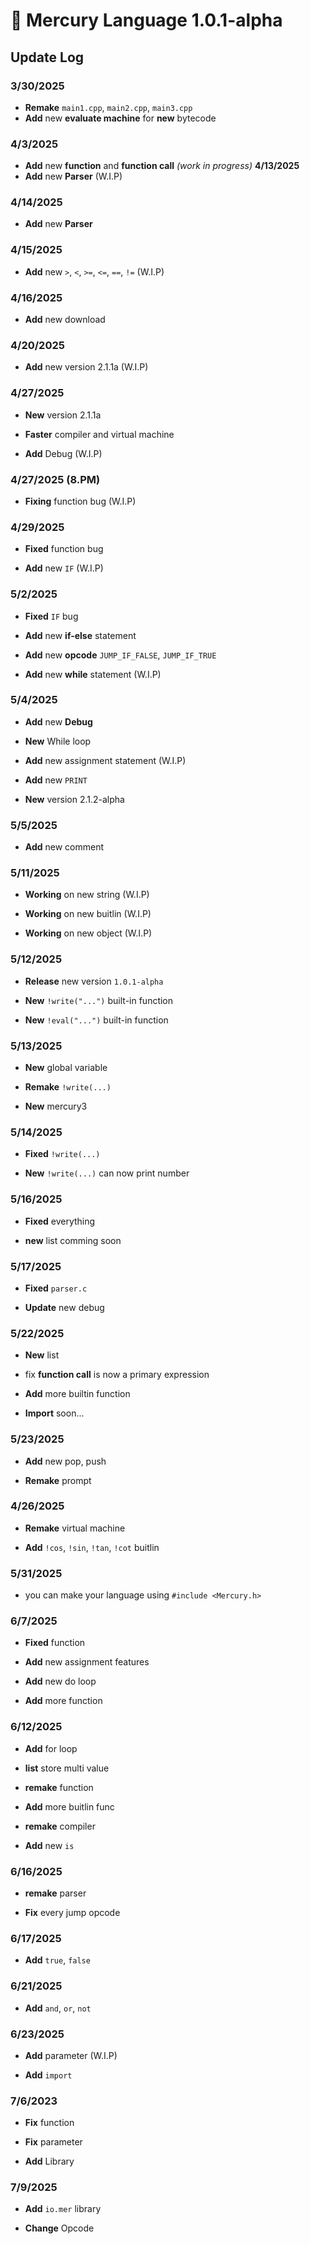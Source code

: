 # **📜 Mercury Language 1.0.1-alpha**

## Update Log

### 3/30/2025

- **Remake** `main1.cpp`, `main2.cpp`, `main3.cpp`
- **Add** new **evaluate machine** for **new** bytecode

### 4/3/2025

- **Add** new **function** and **function call** _(work in progress)_
  **4/13/2025**
- **Add** new **Parser** (W.I.P)

### 4/14/2025

- **Add** new **Parser**

### 4/15/2025

- **Add** new ``>``, ``<``, ``>=``, ``<=``, ``==``, ``!=`` (W.I.P)

### 4/16/2025

- **Add** new download

### 4/20/2025

- **Add** new version 2.1.1a (W.I.P)

### 4/27/2025

- **New** version 2.1.1a

- **Faster** compiler and virtual machine

- **Add** Debug (W.I.P)

### 4/27/2025 (8.PM)

- **Fixing** function bug (W.I.P)

### 4/29/2025

- **Fixed** function bug

- **Add** new ```IF``` (W.I.P)

### 5/2/2025

- **Fixed** ```IF``` bug

- **Add** new **if-else** statement
 
- **Add** new **opcode** ```JUMP_IF_FALSE```, ```JUMP_IF_TRUE```

- **Add** new **while** statement (W.I.P)

### 5/4/2025

- **Add** new **Debug**

- **New** While loop

- **Add** new assignment statement (W.I.P)

- **Add** new ```PRINT```

- **New** version 2.1.2-alpha

### 5/5/2025

- **Add** new comment

### 5/11/2025

- **Working** on new string (W.I.P)

- **Working** on new buitlin (W.I.P)

- **Working** on new object (W.I.P)

### 5/12/2025

- **Release** new version ```1.0.1-alpha```

- **New** ```!write("...")``` built-in function

- **New** ```!eval("...")``` built-in function


### 5/13/2025

- **New** global variable

- **Remake** ```!write(...)```

- **New** mercury3

### 5/14/2025

- **Fixed** ```!write(...)```

- **New** ```!write(...)``` can now print number

### 5/16/2025

- **Fixed** everything

- **new** list comming soon

### 5/17/2025

- **Fixed** ```parser.c```

- **Update** new debug

### 5/22/2025

- **New** list

- fix **function call** is now a primary expression

- **Add** more builtin function

- **Import** soon...

### 5/23/2025

- **Add** new pop, push

- **Remake** prompt

### 4/26/2025

- **Remake** virtual machine

- **Add** ```!cos```, ```!sin```, ```!tan```, ```!cot``` buitlin

### 5/31/2025

- you can make your language using ```#include <Mercury.h>```

### 6/7/2025

- **Fixed** function

- **Add** new assignment features

- **Add** new do loop

- **Add** more function

### 6/12/2025

- **Add** for loop

- **list** store multi value

- **remake** function

- **Add** more buitlin func

- **remake** compiler

- **Add** new ```is```

### 6/16/2025

- **remake** parser

- **Fix** every jump opcode

### 6/17/2025

- **Add** ```true```, ```false```

### 6/21/2025

- **Add** ```and```, ```or```, ```not```

### 6/23/2025

- **Add** parameter (W.I.P)

- **Add** ```import```

### 7/6/2023

- **Fix** function

- **Fix** parameter

- **Add** Library

### 7/9/2025

- **Add** ```io.mer``` library

- **Change** Opcode
